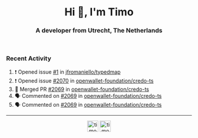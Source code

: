 <h1 align="center">Hi 👋, I'm Timo</h1>
<h3 align="center">A developer from Utrecht, The Netherlands</h3>
<br/>
<!-- https://github.com/rahuldkjain/github-profile-readme-generator --!>

<!--  <p align="left"><img src="https://github-readme-stats.vercel.app/api?username=timoglastra&show_icons=true&count_private=true&" alt="timoglastra" /></p> --!>

<!--
Github language stats
<p align="left"><img src="https://github-readme-stats.vercel.app/api/top-langs/?username=timoglastra&layout=compact" alt="timoglastra" /><p>
-->

<!-- Codestats language stats -->
<!-- <p align="left"><img src="https://codestats-readme.vercel.app/api/top-langs/?username=timoglastra&layout=compact&language_count=12" alt="timoglastra" /><p>    --!>
  
<h3>Recent Activity</h3>

<!--START_SECTION:activity-->
1. ❗ Opened issue [#1](https://github.com/jfromaniello/typedmap/issues/1) in [jfromaniello/typedmap](https://github.com/jfromaniello/typedmap)
2. ❗ Opened issue [#2070](https://github.com/openwallet-foundation/credo-ts/issues/2070) in [openwallet-foundation/credo-ts](https://github.com/openwallet-foundation/credo-ts)
3. 🎉 Merged PR [#2069](https://github.com/openwallet-foundation/credo-ts/pull/2069) in [openwallet-foundation/credo-ts](https://github.com/openwallet-foundation/credo-ts)
4. 🗣 Commented on [#2069](https://github.com/openwallet-foundation/credo-ts/pull/2069#issuecomment-2441356252) in [openwallet-foundation/credo-ts](https://github.com/openwallet-foundation/credo-ts)
5. 🗣 Commented on [#2069](https://github.com/openwallet-foundation/credo-ts/pull/2069#issuecomment-2441278812) in [openwallet-foundation/credo-ts](https://github.com/openwallet-foundation/credo-ts)
<!--END_SECTION:activity-->

---

<p align="center">
<a href="https://twitter.com/timoglastra" target="blank"><img align="center" src="https://cdn.jsdelivr.net/npm/simple-icons@3.0.1/icons/twitter.svg" alt="timoglastra" height="30" width="30" /></a>
<a href="https://linkedin.com/in/timoglastra" target="blank"><img align="center" src="https://cdn.jsdelivr.net/npm/simple-icons@3.0.1/icons/linkedin.svg" alt="timoglastra" height="30" width="30" /></a>
</p>



